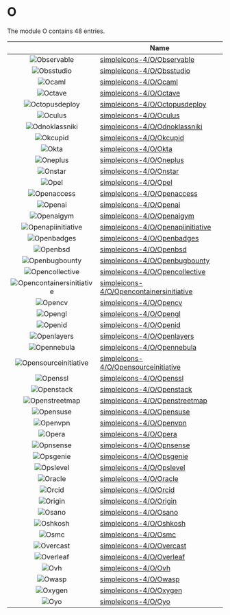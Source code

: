 # O

The module O contains 48 entries.



| |Name|
|:---:|---|
|![Observable](../simpleicons-4/O/Observable.element.png)|[simpleicons-4/O/Observable](../simpleicons-4/O/Observable.md)
|![Obsstudio](../simpleicons-4/O/Obsstudio.element.png)|[simpleicons-4/O/Obsstudio](../simpleicons-4/O/Obsstudio.md)
|![Ocaml](../simpleicons-4/O/Ocaml.element.png)|[simpleicons-4/O/Ocaml](../simpleicons-4/O/Ocaml.md)
|![Octave](../simpleicons-4/O/Octave.element.png)|[simpleicons-4/O/Octave](../simpleicons-4/O/Octave.md)
|![Octopusdeploy](../simpleicons-4/O/Octopusdeploy.element.png)|[simpleicons-4/O/Octopusdeploy](../simpleicons-4/O/Octopusdeploy.md)
|![Oculus](../simpleicons-4/O/Oculus.element.png)|[simpleicons-4/O/Oculus](../simpleicons-4/O/Oculus.md)
|![Odnoklassniki](../simpleicons-4/O/Odnoklassniki.element.png)|[simpleicons-4/O/Odnoklassniki](../simpleicons-4/O/Odnoklassniki.md)
|![Okcupid](../simpleicons-4/O/Okcupid.element.png)|[simpleicons-4/O/Okcupid](../simpleicons-4/O/Okcupid.md)
|![Okta](../simpleicons-4/O/Okta.element.png)|[simpleicons-4/O/Okta](../simpleicons-4/O/Okta.md)
|![Oneplus](../simpleicons-4/O/Oneplus.element.png)|[simpleicons-4/O/Oneplus](../simpleicons-4/O/Oneplus.md)
|![Onstar](../simpleicons-4/O/Onstar.element.png)|[simpleicons-4/O/Onstar](../simpleicons-4/O/Onstar.md)
|![Opel](../simpleicons-4/O/Opel.element.png)|[simpleicons-4/O/Opel](../simpleicons-4/O/Opel.md)
|![Openaccess](../simpleicons-4/O/Openaccess.element.png)|[simpleicons-4/O/Openaccess](../simpleicons-4/O/Openaccess.md)
|![Openai](../simpleicons-4/O/Openai.element.png)|[simpleicons-4/O/Openai](../simpleicons-4/O/Openai.md)
|![Openaigym](../simpleicons-4/O/Openaigym.element.png)|[simpleicons-4/O/Openaigym](../simpleicons-4/O/Openaigym.md)
|![Openapiinitiative](../simpleicons-4/O/Openapiinitiative.element.png)|[simpleicons-4/O/Openapiinitiative](../simpleicons-4/O/Openapiinitiative.md)
|![Openbadges](../simpleicons-4/O/Openbadges.element.png)|[simpleicons-4/O/Openbadges](../simpleicons-4/O/Openbadges.md)
|![Openbsd](../simpleicons-4/O/Openbsd.element.png)|[simpleicons-4/O/Openbsd](../simpleicons-4/O/Openbsd.md)
|![Openbugbounty](../simpleicons-4/O/Openbugbounty.element.png)|[simpleicons-4/O/Openbugbounty](../simpleicons-4/O/Openbugbounty.md)
|![Opencollective](../simpleicons-4/O/Opencollective.element.png)|[simpleicons-4/O/Opencollective](../simpleicons-4/O/Opencollective.md)
|![Opencontainersinitiative](../simpleicons-4/O/Opencontainersinitiative.element.png)|[simpleicons-4/O/Opencontainersinitiative](../simpleicons-4/O/Opencontainersinitiative.md)
|![Opencv](../simpleicons-4/O/Opencv.element.png)|[simpleicons-4/O/Opencv](../simpleicons-4/O/Opencv.md)
|![Opengl](../simpleicons-4/O/Opengl.element.png)|[simpleicons-4/O/Opengl](../simpleicons-4/O/Opengl.md)
|![Openid](../simpleicons-4/O/Openid.element.png)|[simpleicons-4/O/Openid](../simpleicons-4/O/Openid.md)
|![Openlayers](../simpleicons-4/O/Openlayers.element.png)|[simpleicons-4/O/Openlayers](../simpleicons-4/O/Openlayers.md)
|![Opennebula](../simpleicons-4/O/Opennebula.element.png)|[simpleicons-4/O/Opennebula](../simpleicons-4/O/Opennebula.md)
|![Opensourceinitiative](../simpleicons-4/O/Opensourceinitiative.element.png)|[simpleicons-4/O/Opensourceinitiative](../simpleicons-4/O/Opensourceinitiative.md)
|![Openssl](../simpleicons-4/O/Openssl.element.png)|[simpleicons-4/O/Openssl](../simpleicons-4/O/Openssl.md)
|![Openstack](../simpleicons-4/O/Openstack.element.png)|[simpleicons-4/O/Openstack](../simpleicons-4/O/Openstack.md)
|![Openstreetmap](../simpleicons-4/O/Openstreetmap.element.png)|[simpleicons-4/O/Openstreetmap](../simpleicons-4/O/Openstreetmap.md)
|![Opensuse](../simpleicons-4/O/Opensuse.element.png)|[simpleicons-4/O/Opensuse](../simpleicons-4/O/Opensuse.md)
|![Openvpn](../simpleicons-4/O/Openvpn.element.png)|[simpleicons-4/O/Openvpn](../simpleicons-4/O/Openvpn.md)
|![Opera](../simpleicons-4/O/Opera.element.png)|[simpleicons-4/O/Opera](../simpleicons-4/O/Opera.md)
|![Opnsense](../simpleicons-4/O/Opnsense.element.png)|[simpleicons-4/O/Opnsense](../simpleicons-4/O/Opnsense.md)
|![Opsgenie](../simpleicons-4/O/Opsgenie.element.png)|[simpleicons-4/O/Opsgenie](../simpleicons-4/O/Opsgenie.md)
|![Opslevel](../simpleicons-4/O/Opslevel.element.png)|[simpleicons-4/O/Opslevel](../simpleicons-4/O/Opslevel.md)
|![Oracle](../simpleicons-4/O/Oracle.element.png)|[simpleicons-4/O/Oracle](../simpleicons-4/O/Oracle.md)
|![Orcid](../simpleicons-4/O/Orcid.element.png)|[simpleicons-4/O/Orcid](../simpleicons-4/O/Orcid.md)
|![Origin](../simpleicons-4/O/Origin.element.png)|[simpleicons-4/O/Origin](../simpleicons-4/O/Origin.md)
|![Osano](../simpleicons-4/O/Osano.element.png)|[simpleicons-4/O/Osano](../simpleicons-4/O/Osano.md)
|![Oshkosh](../simpleicons-4/O/Oshkosh.element.png)|[simpleicons-4/O/Oshkosh](../simpleicons-4/O/Oshkosh.md)
|![Osmc](../simpleicons-4/O/Osmc.element.png)|[simpleicons-4/O/Osmc](../simpleicons-4/O/Osmc.md)
|![Overcast](../simpleicons-4/O/Overcast.element.png)|[simpleicons-4/O/Overcast](../simpleicons-4/O/Overcast.md)
|![Overleaf](../simpleicons-4/O/Overleaf.element.png)|[simpleicons-4/O/Overleaf](../simpleicons-4/O/Overleaf.md)
|![Ovh](../simpleicons-4/O/Ovh.element.png)|[simpleicons-4/O/Ovh](../simpleicons-4/O/Ovh.md)
|![Owasp](../simpleicons-4/O/Owasp.element.png)|[simpleicons-4/O/Owasp](../simpleicons-4/O/Owasp.md)
|![Oxygen](../simpleicons-4/O/Oxygen.element.png)|[simpleicons-4/O/Oxygen](../simpleicons-4/O/Oxygen.md)
|![Oyo](../simpleicons-4/O/Oyo.element.png)|[simpleicons-4/O/Oyo](../simpleicons-4/O/Oyo.md)

